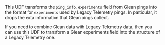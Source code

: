 This UDF transforms the `ping_info.experiments` field from Glean pings into the format for `experiments` used by Legacy Telemetry pings. In particular, it drops the exta information that Glean pings collect.

If you need to combine Glean data with Legacy Telemetry data, then you can use this UDF to transform a Glean experiments field into the structure of a Legacy Telemetry one.
